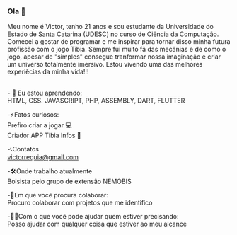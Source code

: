 ### Ola 👋
Meu nome é Victor, tenho 21 anos e sou estudante da Universidade do Estado de Santa Catarina (UDESC) no curso de Ciência da Computação.
Comecei a gostar de programar e me inspirar para tornar disso minha futura profissão com o jogo Tibia. Sempre fui muito fã das mecânias e de como o jogo, apesar de "simples" consegue tranformar nossa imaginação e criar um universo totalmente imersivo.
Estou vivendo uma das melhores experiêcias da minha vida!!! 

<br>- 🌱 Eu estou aprendendo:
<br>HTML, CSS. JAVASCRIPT, PHP, ASSEMBLY, DART, FLUTTER<br>

-⚡Fatos curiosos:
<br>Prefiro criar a jogar 💻
<br>Criador APP Tibia Infos 🧙<br>

-📞Contatos
<br>victorrequia@gmail.com<br>

-🛠Onde trabalho atualmente
<br>Bolsista pelo grupo de extensão NEMOBIS

-👯Em que você procura colaborar:
<br>Procuro colaborar com projetos que me identifico<br>

-✌🏼Com o que você pode ajudar quem estiver precisando:
<br>Posso ajudar com qualquer coisa que estiver ao meu alcance<br>
<!--
**victorrequia/victorrequia** is a ✨ _special_ ✨ repository because its `README.md` (this file) appears on your GitHub profile.

Here are some ideas to get you started:

- 🔭 I’m currently working on ...
- 🌱 I’m currently learning ...
- 👯 I’m looking to collaborate on ...
- 🤔 I’m looking for help with ...
- 💬 Ask me about ...
- 📫 How to reach me: ...
- 😄 Pronouns: ...
- ⚡ Fun fact: ...
-->
